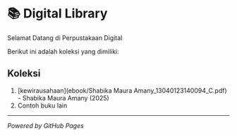 # 📚 Digital Library 

Selamat Datang di Perpustakaan Digital 

Berikut ini adalah koleksi yang dimiliki: 

## Koleksi 
1. [kewirausahaan](ebook/Shabika Maura Amany_13040123140094_C.pdf) - Shabika Maura Amany (2025)
2. Contoh buku lain
--- 

*Powered by GitHub Pages* 
